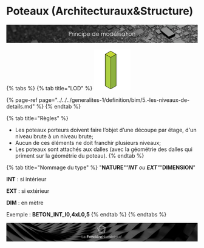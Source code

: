# Poteaux \(Architecturaux&Structure\)

![](../../../.gitbook/assets/principe-de-mod.png)

{% tabs %}
{% tab title="LOD" %}
![LOG 250   /   LOI 250](../../../.gitbook/assets/image%20%282%29.png)

{% page-ref page="../../../generalites-1/definition/bim/5.-les-niveaux-de-details.md" %}
{% endtab %}

{% tab title="Règles" %}


* Les poteaux porteurs doivent faire l’objet d’une découpe par étage, d'un niveau brute à un niveau brute;
* Aucun de ces éléments ne doit franchir plusieurs niveaux;
* Les poteaux sont attachés aux dalles \(avec la géométrie des dalles qui priment sur la géométrie du poteau\).
{% endtab %}

{% tab title="Nommage du type" %}
"**NATURE**"_"**INT** ou **EXT**"_"**DIMENSION**"

**INT** : si intérieur 

**EXT** : si extérieur 

**DIM** : en mètre

Exemple : **BETON\_INT\_l0,4xL0,5**
{% endtab %}
{% endtabs %}

![](../../../.gitbook/assets/wallpaper_fnum_black.jpg)

